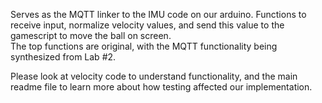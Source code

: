Serves as the MQTT linker to the IMU code on our arduino. 
Functions to receive input, normalize velocity values, and send this value to the gamescript to move the ball on screen.  
The top functions are original, with the MQTT functionality being synthesized from Lab #2.  

Please look at velocity code to understand functionality, and the main readme file to learn more about how testing affected our implementation.   

